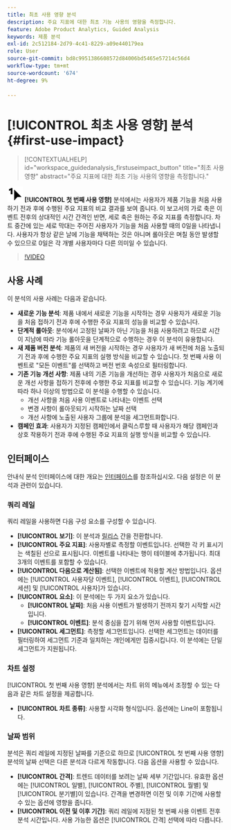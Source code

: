 ```yaml
---
title: 최초 사용 영향 분석
description: 주요 지표에 대한 최초 기능 사용의 영향을 측정합니다.
feature: Adobe Product Analytics, Guided Analysis
keywords: 제품 분석
exl-id: 2c512184-2d79-4c41-8229-a09e440179ea
role: User
source-git-commit: bd8c9951386608572d84006bd5465e57214c56d4
workflow-type: tm+mt
source-wordcount: '674'
ht-degree: 9%

---
```


# [!UICONTROL 최초 사용 영향] 분석 {#first-use-impact}

<!-- markdownlint-disable MD034 -->

>[!CONTEXTUALHELP]
>id="workspace_guidedanalysis_firstuseimpact_button"
>title="최초 사용 영향"
>abstract="주요 지표에 대한 최초 기능 사용의 영향을 측정합니다."

<!-- markdownlint-enable MD034 -->

![첫 번째 사용](/help/assets/icons/FirstUse.svg) **[!UICONTROL 첫 번째 사용 영향]** 분석에서는 사용자가 제품 기능을 처음 사용하기 전과 후에 수행된 주요 지표의 비교 결과를 보여 줍니다. 이 보고서의 가로 축은 이벤트 전후의 상대적인 시간 간격인 반면, 세로 축은 원하는 주요 지표를 측정합니다. 차트 중간에 있는 세로 막대는 주어진 사용자가 기능을 처음 사용할 때의 0일을 나타냅니다. 사용자가 항상 같은 날에 기능을 채택하는 것은 아니며 롤아웃은 며칠 동안 발생할 수 있으므로 0일은 각 개별 사용자마다 다른 의미일 수 있습니다.


>[!VIDEO](https://video.tv.adobe.com/v/3421661/?quality=12&learn=on)


## 사용 사례

이 분석의 사용 사례는 다음과 같습니다.

* **새로운 기능 분석**: 제품 내에서 새로운 기능을 시작하는 경우 사용자가 새로운 기능을 처음 접하기 전과 후에 수행한 주요 지표의 성능을 비교할 수 있습니다.
* **단계적 롤아웃**: 분석에서 고정된 날짜가 아닌 기능을 처음 사용하려고 하므로 시간이 지남에 따라 기능 롤아웃을 단계적으로 수행하는 경우 이 분석이 유용합니다.
* **새 제품 버전 분석**: 제품의 새 버전을 시작하는 경우 사용자가 새 버전에 처음 노출되기 전과 후에 수행한 주요 지표의 실행 방식을 비교할 수 있습니다. 첫 번째 사용 이벤트로 &quot;모든 이벤트&quot;를 선택하고 버전 번호 속성으로 필터링합니다.
* **기존 기능 개선 사항**: 제품 내의 기존 기능을 개선하는 경우 사용자가 처음으로 새로운 개선 사항을 접하기 전후에 수행한 주요 지표를 비교할 수 있습니다. 기능 계기에 따라 하나 이상의 방법으로 이 분석을 수행할 수 있습니다.
   * 개선 사항을 처음 사용 이벤트로 나타내는 이벤트 선택
   * 변경 사항이 롤아웃되기 시작하는 날짜 선택
   * 개선 사항에 노출된 사용자 그룹에 분석을 세그먼트화합니다.
* **캠페인 효과**: 사용자가 지정된 캠페인에서 클릭스루할 때 사용자가 해당 캠페인과 상호 작용하기 전과 후에 수행된 주요 지표의 실행 방식을 비교할 수 있습니다.

## 인터페이스

안내식 분석 인터페이스에 대한 개요는 [인터페이스](../overview.md#interface)를 참조하십시오. 다음 설정은 이 분석과 관련이 있습니다.

### 쿼리 레일

쿼리 레일을 사용하면 다음 구성 요소를 구성할 수 있습니다.

* **[!UICONTROL 보기]**: 이 분석과 [릴리스](release-impact.md) 간을 전환합니다.
* **[!UICONTROL 주요 지표]**: 사용자별로 측정할 이벤트입니다. 선택한 각 키 표시기는 색칠된 선으로 표시됩니다. 이벤트를 나타내는 행이 테이블에 추가됩니다. 최대 3개의 이벤트를 포함할 수 있습니다.
* **[!UICONTROL 다음으로 계산됨]**: 선택한 이벤트에 적용할 계산 방법입니다. 옵션에는 [!UICONTROL 사용자당 이벤트], [!UICONTROL 이벤트], [!UICONTROL 세션] 및 [!UICONTROL 사용자]가 있습니다.
* **[!UICONTROL 요소]**: 이 분석에는 두 가지 요소가 있습니다.
   * **[!UICONTROL 날짜]**: 처음 사용 이벤트가 발생하기 전까지 찾기 시작할 시간입니다.
   * **[!UICONTROL 이벤트]**: 분석 중심을 잡기 위해 먼저 사용할 이벤트입니다.
* **[!UICONTROL 세그먼트]**: 측정할 세그먼트입니다. 선택한 세그먼트는 데이터를 필터링하여 세그먼트 기준과 일치하는 개인에게만 집중시킵니다. 이 분석에는 단일 세그먼트가 지원됩니다.

### 차트 설정

[!UICONTROL 첫 번째 사용 영향] 분석에서는 차트 위의 메뉴에서 조정할 수 있는 다음과 같은 차트 설정을 제공합니다.

* **[!UICONTROL 차트 종류]**: 사용할 시각화 형식입니다. 옵션에는 Line이 포함됩니다.

### 날짜 범위

분석은 쿼리 레일에 지정된 날짜를 기준으로 하므로 [!UICONTROL 첫 번째 사용 영향] 분석의 날짜 선택은 다른 분석과 다르게 작동합니다. 다음 옵션을 사용할 수 있습니다.

* **[!UICONTROL 간격]**: 트렌드 데이터를 보려는 날짜 세부 기간입니다. 유효한 옵션에는 [!UICONTROL 일별], [!UICONTROL 주별], [!UICONTROL 월별] 및 [!UICONTROL 분기별]이 있습니다. 간격을 변경하면 이전 및 이후 기간에 사용할 수 있는 옵션에 영향을 줍니다.
* **[!UICONTROL 이전 및 이후 기간]**: 쿼리 레일에 지정된 첫 번째 사용 이벤트 전후 분석 시간입니다. 사용 가능한 옵션은 [!UICONTROL 간격] 선택에 따라 다릅니다.

<!--
## Example

See below for an example of the analysis.

![First use impact](../assets/first-use-impact.png)

-->
